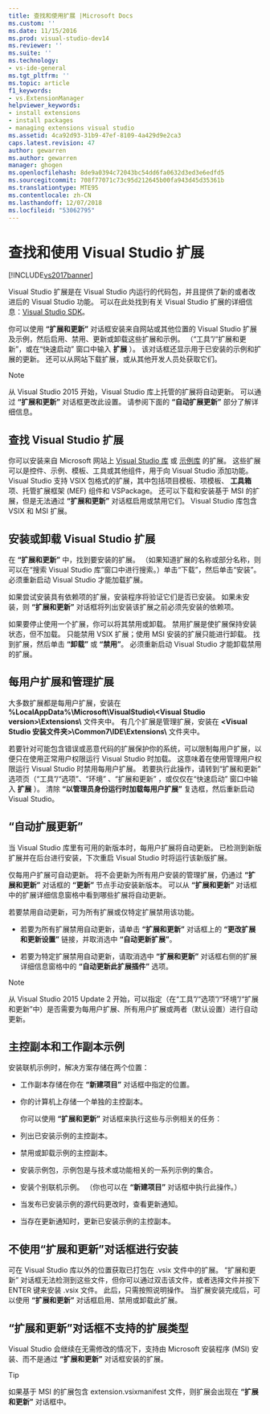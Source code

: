 ```yaml
---
title: 查找和使用扩展 |Microsoft Docs
ms.custom: ''
ms.date: 11/15/2016
ms.prod: visual-studio-dev14
ms.reviewer: ''
ms.suite: ''
ms.technology:
- vs-ide-general
ms.tgt_pltfrm: ''
ms.topic: article
f1_keywords:
- vs.ExtensionManager
helpviewer_keywords:
- install extensions
- install packages
- managing extensions visual studio
ms.assetid: 4ca92d93-31b9-47ef-8109-4a429d9e2ca3
caps.latest.revision: 47
author: gewarren
ms.author: gewarren
manager: ghogen
ms.openlocfilehash: 8de9a0394c72043bc54dd6fa0632d3ed3e6edfd5
ms.sourcegitcommit: 708f77071c73c95d212645b00fa943d45d35361b
ms.translationtype: MTE95
ms.contentlocale: zh-CN
ms.lasthandoff: 12/07/2018
ms.locfileid: "53062795"
---
```

# <a name="finding-and-using-visual-studio-extensions"></a>查找和使用 Visual Studio 扩展
[!INCLUDE[vs2017banner](../includes/vs2017banner.md)]

Visual Studio 扩展是在 Visual Studio 内运行的代码包，并且提供了新的或者改进后的 Visual Studio 功能。 可以在此处找到有关 Visual Studio 扩展的详细信息：[Visual Studio SDK](../extensibility/visual-studio-sdk.md)。

 你可以使用 **“扩展和更新”** 对话框安装来自网站或其他位置的 Visual Studio 扩展及示例，然后启用、禁用、更新或卸载这些扩展和示例。 （“工具”/“扩展和更新”，或在“快速启动”  窗口中输入 **扩展** ）。 该对话框还显示用于已安装的示例和扩展的更新。 还可以从网站下载扩展，或从其他开发人员处获取它们。

> [!NOTE]
>  从 Visual Studio 2015 开始，Visual Studio 库上托管的扩展将自动更新。  可以通过 **“扩展和更新”** 对话框更改此设置。  请参阅下面的 **“自动扩展更新”** 部分了解详细信息。

## <a name="finding-visual-studio-extensions"></a>查找 Visual Studio 扩展
 你可以安装来自 Microsoft 网站上 [Visual Studio 库](http://go.microsoft.com/fwlink/?LinkID=178891) 或 [示例库](http://go.microsoft.com/fwlink/?LinkId=245175) 的扩展。 这些扩展可以是控件、示例、模板、工具或其他组件，用于向 Visual Studio 添加功能。 Visual Studio 支持 VSIX 包格式的扩展，其中包括项目模板、项模板、 **工具箱** 项、托管扩展框架 (MEF) 组件和 VSPackage。 还可以下载和安装基于 MSI 的扩展，但是无法通过 **“扩展和更新”** 对话框启用或禁用它们。 Visual Studio 库包含 VSIX 和 MSI 扩展。

## <a name="installing-or-uninstalling-visual-studio-extensions"></a>安装或卸载 Visual Studio 扩展
 在 **“扩展和更新”** 中，找到要安装的扩展。 （如果知道扩展的名称或部分名称，则可以在“搜索 Visual Studio 库”窗口中进行搜索。）单击“下载”，然后单击“安装”。 必须重新启动 Visual Studio 才能加载扩展。

 如果尝试安装具有依赖项的扩展，安装程序将验证它们是否已安装。 如果未安装，则 **“扩展和更新”** 对话框将列出安装该扩展之前必须先安装的依赖项。

 如果要停止使用一个扩展，你可以将其禁用或卸载。 禁用扩展是使扩展保持安装状态，但不加载。 只能禁用 VSIX 扩展；使用 MSI 安装的扩展只能进行卸载。 找到扩展，然后单击 **“卸载”** 或 **“禁用”**。 必须重新启动 Visual Studio 才能卸载禁用的扩展。

## <a name="per-user-and-administrative-extensions"></a>每用户扩展和管理扩展
 大多数扩展都是每用户扩展，安装在 **%LocalAppData%\Microsoft\VisualStudio\\<Visual Studio version\>\Extensions\\** 文件夹中。 有几个扩展是管理扩展，安装在 **\<Visual Studio 安装文件夹>\Common7\IDE\Extensions\\** 文件夹中。

 若要针对可能包含错误或恶意代码的扩展保护你的系统，可以限制每用户扩展，以便只在使用正常用户权限运行 Visual Studio 时加载。 这意味着在使用管理用户权限运行 Visual Studio 时禁用每用户扩展。 若要执行此操作，请转到“扩展和更新”  选项页（“工具”/“选项”、“环境” 、“扩展和更新” ，或仅仅在“快速启动”  窗口中输入 **扩展** ）。 清除 **“以管理员身份运行时加载每用户扩展”** 复选框，然后重新启动 Visual Studio。

## <a name="automatic-extension-updates"></a>“自动扩展更新”
 当 Visual Studio 库里有可用的新版本时，每用户扩展将自动更新。  已检测到新版扩展并在后台进行安装，下次重启 Visual Studio 时将运行该新版扩展。

 仅每用户扩展可自动更新。  将不会更新为所有用户安装的管理扩展，仍通过 **“扩展和更新”** 对话框的 **“更新”** 节点手动安装新版本。 可以从 **“扩展和更新”** 对话框中的扩展详细信息窗格中看到哪些扩展将自动更新。

 若要禁用自动更新，可为所有扩展或仅特定扩展禁用该功能。

-   若要为所有扩展禁用自动更新，请单击 **“扩展和更新”** 对话框上的 **“更改扩展和更新设置”** 链接，并取消选中 **“自动更新扩展”**。

-   若要为特定扩展禁用自动更新，请取消选中 **“扩展和更新”** 对话框右侧的扩展详细信息窗格中的 **“自动更新此扩展插件”** 选项。

> [!NOTE]
>  从 Visual Studio 2015 Update 2 开始，可以指定（在“工具”/“选项”/“环境”/“扩展和更新”中）是否需要为每用户扩展、所有用户扩展或两者（默认设置）进行自动更新。

## <a name="sample-master-copies-and-working-copies"></a>主控副本和工作副本示例
 安装联机示例时，解决方案存储在两个位置：

- 工作副本存储在你在 **“新建项目”** 对话框中指定的位置。

- 你的计算机上存储一个单独的主控副本。

  你可以使用 **“扩展和更新”** 对话框来执行这些与示例相关的任务：

- 列出已安装示例的主控副本。

- 禁用或卸载示例的主控副本。

- 安装示例包，示例包是与技术或功能相关的一系列示例的集合。

- 安装个别联机示例。 （你也可以在 **“新建项目”** 对话框中执行此操作。）

- 当发布已安装示例的源代码更改时，查看更新通知。

- 当存在更新通知时，更新已安装示例的主控副本。

## <a name="installing-without-using-the-extensions-and-updates-dialog-box"></a>不使用“扩展和更新”对话框进行安装
 可在 Visual Studio 库以外的位置获取已打包在 .vsix 文件中的扩展。 “扩展和更新”  对话框无法检测到这些文件，但你可以通过双击该文件，或者选择文件并按下 ENTER 键来安装 .vsix 文件。 此后，只需按照说明操作。 当扩展安装完成后，可以使用 **“扩展和更新”** 对话框启用、禁用或卸载此扩展。

## <a name="extension-types-not-supported-by-the-extensions-and-updates-dialog-box"></a>“扩展和更新”对话框不支持的扩展类型
 Visual Studio 会继续在无需修改的情况下，支持由 Microsoft 安装程序 (MSI) 安装、而不是通过 **“扩展和更新”** 对话框安装的扩展。

> [!TIP]
>  如果基于 MSI 的扩展包含 extension.vsixmanifest 文件，则扩展会出现在 **“扩展和更新”** 对话框中。
